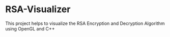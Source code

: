 # RSA-Visualizer
This project helps to visualize the RSA Encryption and Decryption Algorithm using OpenGL and C++
